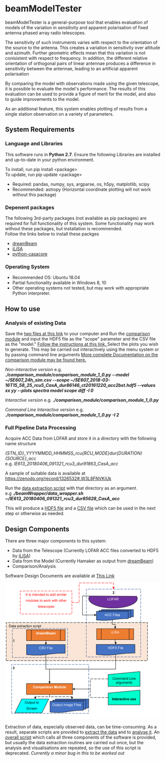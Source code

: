 # beamModelTester

beamModelTester is a general-purpose tool that enables evaluation of models 
of the variation in sensitivity and apparent polarisation of fixed antenna phased array 
radio telescopes.  

The sensitivity of such instruments varies with respect to the orientation
of the source to the antenna.  This creates a variation in sensitivity over altitude and azimuth.
Further geometric effects mean that this variation is not conisistent with respect to frequency.
In addition, the different relative orientation of orthogonal pairs of linear antennae produces 
a difference in sensitivity between the antennae, leading to an artificial apparent polarisation

By comparing the model with observations made using the given telescope, it is possible to
evaluate the model's performance.  The results of this evaluation can be used to provide a 
figure of merit for the model, and also to guide improvements to the model.  

As an additional feature, this system enables plotting of results from a single station observation on a variety of parameters.

## System Requirements

### Language and Libraries
This software runs in **Python 2.7**.  Ensure the following Libraries are installed and up-to-date
in your python environment.  

To install, run pip install \<package\>\
To update, run pip update \<package\>

 * Required: pandas, numpy, sys, argparse, os, h5py, matplotlib, scipy
 * Recommended: astropy (Horizontal coordinate plotting will not work without this package)

### Depenent packages
The following 3rd-party packages (not available as pip packages) are required for full functionality of this system. 
Some functionality may work without these packages, but installation is recommended.  
Follow the links below to install these packges
  * [dreamBeam](https://github.com/2baOrNot2ba/dreamBeam)
  * [iLiSA](https://github.com/2baOrNot2ba/iLiSA)
  * [python-casacore](https://github.com/casacore/python-casacore)

### Operating System
* Recommended OS: Ubuntu 18.04
* Partial functionality available in Windows 8, 10
* Other operating systems not tested, but may work with appropriate Python interpreter.

## How to use

### Analysis of existing Data

Save the [two files at this link](https://zenodo.org/record/1744987#.XAEbpdv7SUk) to your computer and 
Run the [comparison module](/comparison_module/comparison_module_1_0.py) 
and input the HDF5 file as the "scope" parameter and the CSV file as the "model."
[Follow the instructions at this link. ](/comparison_module/interactive_mode.md)
Select the plots you wish to generate.  This may be carried out interactively using the menu system or by passing command line arguments
[More complete Documentation on the comparison module may be found here.](/comparison_module/readme.md)

*Non-interactive version*
e.g. ***./comparison_module/comparison_module_1_0.py --model ~/SE607_24h_sim.csv
 --scope ~/SE607_2018-03-16T15_58_25_rcu5_CasA_dur86146_ct20161220_acc2bst.hdf5
 --values xx yy --plots spectra model scope diff -I 0***

*Interactive version*
e.g. ***./comparison_module/comparison_module_1_0.py***

*Command Line Interactive version*
e.g. ***./comparison_module/comparison_module_1_0.py -I 2***

### Full Pipeline Data Processing
Acquire ACC Data from LOFAR and store it in a directory with the following name structure

*{STN_ID}_YYYYMMDD_HHMMSS_rcu{RCU_MODE}_dur{DURATION}_{SOURCE}_acc*\
e.g. *IE613_20180406_091321_rcu3_dur91863_CasA_acc*

A sample of suitable data is available at https://zenodo.org/record/1326532#.W3L8FNVKiUk

Run the [data extraction script](https://github.com/creaneroDIAS/beamWrapper/blob/master/data_wrapper.sh) 
with that directory as an argument.\
e.g ***./beamWrapper/data_wrapper.sh ~/IE613_20180406_091321_rcu3_dur85628_CasA_acc***

This will produce a [HDF5 file](/data_descriptions/OSO_HDF5.md)
and a [CSV file](/data_descriptions/DreamBeam_Source_data_description.md) which can be used in the next step
or otherwise as needed.

## Design Components

There are three major components to this system:
  * Data from the Telescope (Currently LOFAR ACC files converted to HDF5 by [iLiSA](https://github.com/2baOrNot2ba/iLiSA))
  * Data from the Model (Currently Hamaker as output from [dreamBeam](https://github.com/2baOrNot2ba/dreamBeam))
  * Comparison/Analysis
  
Software Design Documents are available at [This Link](/overall_design.md)

![Design Diagram](images/testHarness_Fig1v3.PNG)
  
Extraction of data, especially observed data, can be time-consuming.  As a result, separate scripts are provided to 
[extract the data](https://github.com/creaneroDIAS/beamWrapper/blob/master/data_wrapper.sh) 
and to [analyse it](/comparison_module/comparison_module_1_0.py).
An [overall script](https://github.com/creaneroDIAS/beamWrapper/blob/master/complete_wrapper.sh) 
which calls all three components of the software is provided, but usually the data extraction routines are carried out once, 
but the analysis and visualisations are repeated, so the use of this script is deprecated. *Currently a minor bug in this to be worked out*






